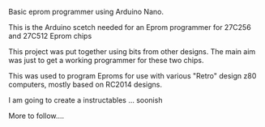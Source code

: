 Basic eprom programmer using Arduino Nano.

This is the Arduino scetch needed for an Eprom programmer for 27C256 and 27C512 Eprom chips

This project was put together using bits from other designs. The main aim was just to
get a working programmer for these two chips.

This was used to program Eproms for use with various "Retro" design z80 computers,
mostly based on RC2014 designs.

I am going to create a instructables ... soonish

More to follow....

